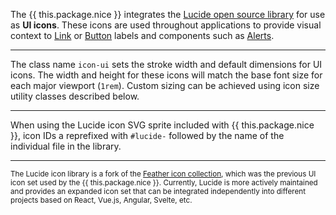 The {{ this.package.nice }} integrates the <a target="_blank" rel="noopener nofollow" href="https://lucide.dev">Lucide open source library</a> for use as **UI icons**. These icons are used throughout applications to provide visual context to [Link](links) or [Button](buttons) labels and components such as [Alerts](alerts).

---

The class name `icon-ui` sets the stroke width and default dimensions for UI icons. The width and height for these icons will match the base font size for each major viewport (`1rem`). Custom sizing can be achieved using icon size utility classes described below.

---

When using the Lucide icon SVG sprite included with {{ this.package.nice }}, icon IDs a reprefixed with `#lucide-` followed by the name of the individual file in the library.

---

<small>The Lucide icon library is a fork of the <a target="_blank" rel="noopener nofollow" href="https://feathericons.com">Feather icon collection</a>, which was the previous UI icon set used by the {{ this.package.nice }}. Currently, Lucide is more actively maintained and provides an expanded icon set that can be integrated independently into different projects based on React, Vue.js, Angular, Svelte, etc.</small>
